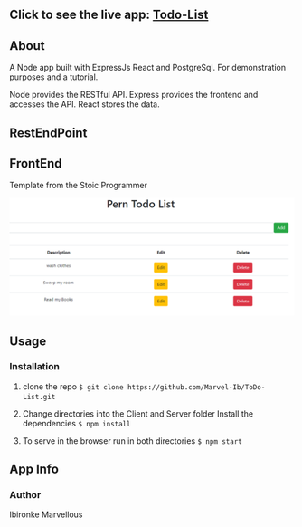 ## Click to see the live app:  [Todo-List](https://marvel-pern-todo.herokuapp.com/)

## About 
A Node app built with ExpressJs React and PostgreSql. For demonstration purposes and a tutorial.

Node provides the RESTful API. Express provides the frontend and accesses the API. React stores the data.


## RestEndPoint




## FrontEnd 
Template from the Stoic Programmer 


<img src="demo/demo.png">

## Usage
### Installation

1. clone the repo  `` $ git clone https://github.com/Marvel-Ib/ToDo-List.git ``

2. Change directories into the Client and Server folder Install the dependencies ``$ npm install``

3. To serve in the browser  run in both directories ``$ npm start``


## App Info

### Author
Ibironke Marvellous


